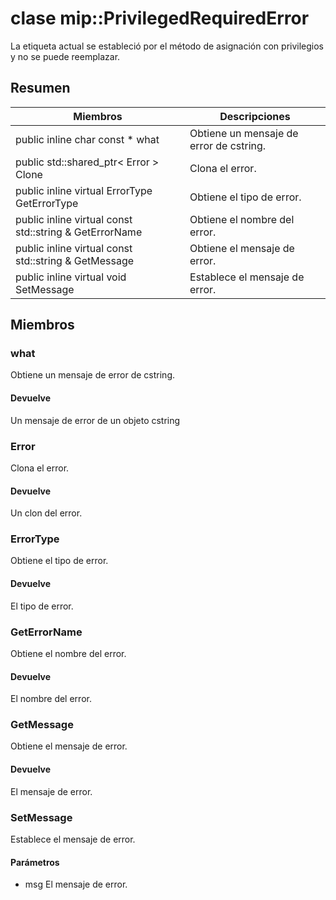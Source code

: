 # <a name="class-mipprivilegedrequirederror"></a>clase mip::PrivilegedRequiredError 
La etiqueta actual se estableció por el método de asignación con privilegios y no se puede reemplazar.
## <a name="summary"></a>Resumen
 Miembros                        | Descripciones                                
--------------------------------|---------------------------------------------
public inline char const  * what | Obtiene un mensaje de error de cstring.
public std::shared_ptr< Error > Clone | Clona el error.
public inline virtual ErrorType GetErrorType | Obtiene el tipo de error.
public inline virtual const std::string & GetErrorName | Obtiene el nombre del error.
public inline virtual const std::string & GetMessage | Obtiene el mensaje de error.
public inline virtual void SetMessage | Establece el mensaje de error.
## <a name="members"></a>Miembros
### <a name="what"></a>what
Obtiene un mensaje de error de cstring.
#### <a name="returns"></a>Devuelve
Un mensaje de error de un objeto cstring
### <a name="error"></a>Error
Clona el error.
#### <a name="returns"></a>Devuelve
Un clon del error.
### <a name="errortype"></a>ErrorType
Obtiene el tipo de error.
#### <a name="returns"></a>Devuelve
El tipo de error.
### <a name="geterrorname"></a>GetErrorName
Obtiene el nombre del error.
#### <a name="returns"></a>Devuelve
El nombre del error.
### <a name="getmessage"></a>GetMessage
Obtiene el mensaje de error.
#### <a name="returns"></a>Devuelve
El mensaje de error.
### <a name="setmessage"></a>SetMessage
Establece el mensaje de error.
#### <a name="parameters"></a>Parámetros
* msg El mensaje de error.